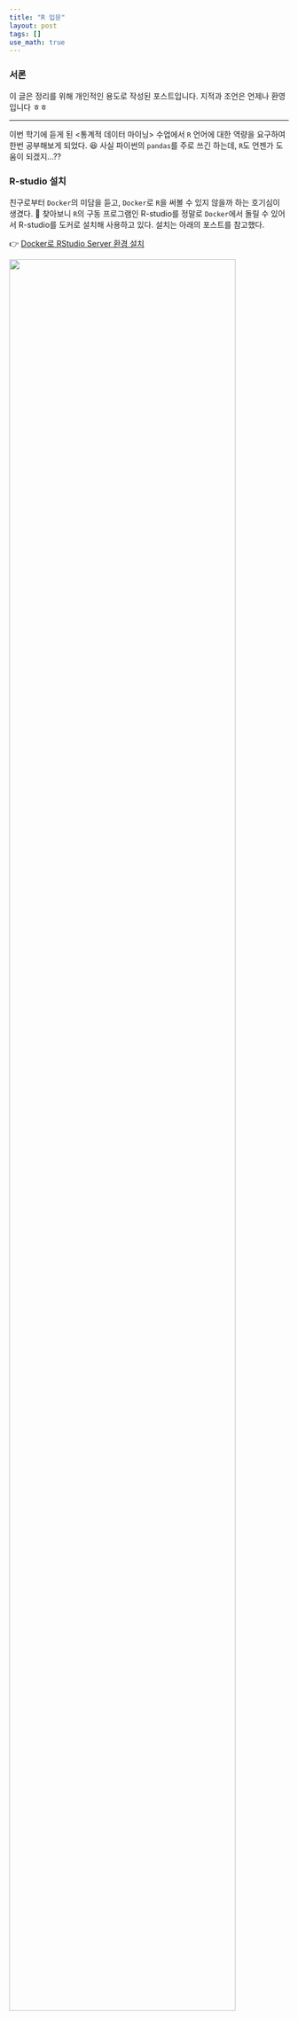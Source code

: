 ```yaml
---
title: "R 입문"
layout: post
tags: []
use_math: true
---
```


### 서론
이 글은 정리를 위해 개인적인 용도로 작성된 포스트입니다. 지적과 조언은 언제나 환영입니다 ㅎㅎ

<hr/>

이번 학기에 듣게 된 \<통계적 데이터 마이닝\> 수업에서 `R` 언어에 대한 역량을 요구하여 한번 공부해보게 되었다. 😆 사실 파이썬의 `pandas`를 주로 쓰긴 하는데, `R`도 언젠가 도움이 되겠지...??

### R-studio 설치

친구로부터 `Docker`의 미담을 듣고, `Docker`로 `R`을 써볼 수 있지 않을까 하는 호기심이 생겼다. 🤩 찾아보니 `R`의 구동 프로그램인 R-studio를 정말로 `Docker`에서 돌릴 수 있어서 R-studio를 도커로 설치해 사용하고 있다. 설치는 아래의 포스트를 참고했다.

👉 [Docker로 RStudio Server 환경 설치](https://emflant.tistory.com/240)

<div class="img-wrapper">
  <img src="{{ "/images/r-tutorial/r-tutorial-0.jpg" | relative_url }}" width="90%">
</div>

도커로 R-studio를 돌린 선택은 정말 **대만족**이다!! 도커, 앞으로도 자주 사용할 것 같다 ㅎㅎ 😘

### R을 배워보자!

경희대 이상준 교수님의 유튜브 강좌을 보고 `R` 언어를 익혔다. 

👉 [YouTube 강좌 링크](https://youtube.com/playlist?list=PLaqQvlCBe8vL739pc-jESsucndheGmQIZ)

강좌를 통해 아래와 같은 `R` 패키지들을 사용해볼 수 있었다.

- `dplyr`: 데이터를 쉽게 전처리 하게 도와주는 패키지
- `ggplot2`: 데이터를 쉽게 시각화; 산점도, 그래프, 박스 플롯 등등을 쉽게 그릴 수 있게 도와주는 패키지
- `KoNLP`: 한국어 NLP 패키지

### R로 추리 통계!!

\<기술 통계\>가 \<평균\>, \<표준편차\>과 같은 기초적인 통계량에 대한 접근이라면, \<**추리 통계**\>는 추출한 표본에서 좀더 각 요소들 사이 관계; Correlation를 살펴보거나, 모집단의 특징을 추론하는 통계다. `R` 강좌에서는 자동차 연비를 중심으로 거리-연비 관계에 대한 \<산점도 scatter plot\>를 확인해보았다.

<div class="img-wrapper" style="display:flex; justify-content:center; align-items:center;">
  <img src="{{ "/images/r-tutorial/r-tutorial-1.jpg" | relative_url }}"  style="float:left; width:48%;"> <img src="{{ "/images/r-tutorial/r-tutorial-5.jpg" | relative_url }}" style="float:left; width:48%;">
</div>

<div class="img-wrapper">
  
</div>

### R로 텍스트 마이닝!

R의 `KoNLP` 라는 패키지를 사용해 간단한 텍스트 마이닝을 시도해보았다. 처음에 `KoNLP` 설치가 원활하지 않아 [이곳](https://hs5555.tistory.com/71)의 포스트를 참고해 설치했다. 그러나 너무 기초적인 수준의 실습을 해서 그런지 `R`로 하는 텍스트 마이닝은 그렇게 유익하진 않았다 😥

<div class="img-wrapper">
  <img src="{{ "/images/r-tutorial/r-tutorial-3.jpg" | relative_url }}" width="400px">
  <p><small>트윗에서 최빈도 단어에 대한 그래프다. 아쉽게도 한국어 인코딩이 깨졌다 😥</small></p>
</div>

### R로 데이터 시각화!!

그 외에 `ggplot2`를 이용해 "년도별 실직자수"의 그래프를 그리거나, 미국 내 범죄율 빈도를 지도로 시각화하는 등의 작업을 `R`로 진행해보았다.

<div class="img-wrapper" style="display:flex; justify-content:center; align-items:center;">
  <img src="{{ "/images/r-tutorial/r-tutorial-2.jpg" | relative_url }}"  style="float:left; width:48%;"> <img src="{{ "/images/r-tutorial/r-tutorial-4.jpg" | relative_url }}" style="float:left; width:48%;">
</div>

<hr/>

### R에 대한 인상

예전에 `pandas`를 사용해본 적이 있었는데, `R`에서나 `pandas`에서도 둘다 `DataFrame`이라는 개념은 동일하게 가지고 있었다! 그래서 그런지 `R`의 개념들이 그렇게 어렵지는 않았다.

지금 `R`을 배우고, HW 문제를 풀면서 자주 쓰고 있는데, 생각보다는 쓸만한 것 같다. 물론 `python`과 비교하면 확장성이 많이 떨어지지만, 그래도 데이터셋을 분석하고, 통계적으로 접근하기에는 여전히 `R`이 좋은 것 같다. 물론 대세는 `python`이 분명하지만, 아직 `R`도 함께 다룰 수 있어야 하는 것 같다.

때로는 `R`의 패키지가 좋을 때도 있고, `python`의 패키지가 좋을 때도 있었다. 결국은 둘 다 잘하는게 best 인 것 같다 😁

